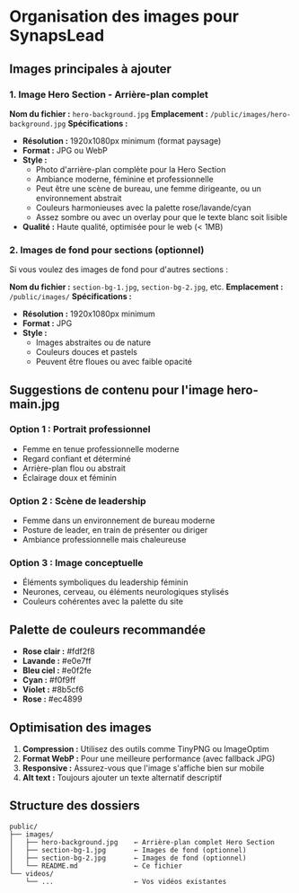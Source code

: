 # Organisation des images pour SynapsLead

## Images principales à ajouter

### 1. Image Hero Section - Arrière-plan complet
**Nom du fichier :** `hero-background.jpg`
**Emplacement :** `/public/images/hero-background.jpg`
**Spécifications :**
- **Résolution :** 1920x1080px minimum (format paysage)
- **Format :** JPG ou WebP
- **Style :** 
  - Photo d'arrière-plan complète pour la Hero Section
  - Ambiance moderne, féminine et professionnelle
  - Peut être une scène de bureau, une femme dirigeante, ou un environnement abstrait
  - Couleurs harmonieuses avec la palette rose/lavande/cyan
  - Assez sombre ou avec un overlay pour que le texte blanc soit lisible
- **Qualité :** Haute qualité, optimisée pour le web (< 1MB)

### 2. Images de fond pour sections (optionnel)
Si vous voulez des images de fond pour d'autres sections :

**Nom du fichier :** `section-bg-1.jpg`, `section-bg-2.jpg`, etc.
**Emplacement :** `/public/images/`
**Spécifications :**
- **Résolution :** 1920x1080px minimum
- **Format :** JPG
- **Style :** 
  - Images abstraites ou de nature
  - Couleurs douces et pastels
  - Peuvent être floues ou avec faible opacité

## Suggestions de contenu pour l'image hero-main.jpg

### Option 1 : Portrait professionnel
- Femme en tenue professionnelle moderne
- Regard confiant et déterminé
- Arrière-plan flou ou abstrait
- Éclairage doux et féminin

### Option 2 : Scène de leadership
- Femme dans un environnement de bureau moderne
- Posture de leader, en train de présenter ou diriger
- Ambiance professionnelle mais chaleureuse

### Option 3 : Image conceptuelle
- Éléments symboliques du leadership féminin
- Neurones, cerveau, ou éléments neurologiques stylisés
- Couleurs cohérentes avec la palette du site

## Palette de couleurs recommandée
- **Rose clair :** #fdf2f8
- **Lavande :** #e0e7ff  
- **Bleu ciel :** #e0f2fe
- **Cyan :** #f0f9ff
- **Violet :** #8b5cf6
- **Rose :** #ec4899

## Optimisation des images
1. **Compression :** Utilisez des outils comme TinyPNG ou ImageOptim
2. **Format WebP :** Pour une meilleure performance (avec fallback JPG)
3. **Responsive :** Assurez-vous que l'image s'affiche bien sur mobile
4. **Alt text :** Toujours ajouter un texte alternatif descriptif

## Structure des dossiers
```
public/
├── images/
│   ├── hero-background.jpg    ← Arrière-plan complet Hero Section
│   ├── section-bg-1.jpg       ← Images de fond (optionnel)
│   ├── section-bg-2.jpg       ← Images de fond (optionnel)
│   └── README.md              ← Ce fichier
└── videos/
    └── ...                    ← Vos vidéos existantes
``` 